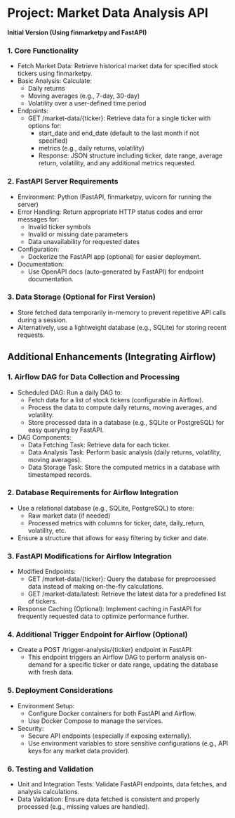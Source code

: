 # Project: Market Data Analysis API

**Initial Version (Using finmarketpy and FastAPI)**

### 1. Core Functionality

+ Fetch Market Data: Retrieve historical market data for specified stock tickers using finmarketpy.
+ Basic Analysis: Calculate:
    + Daily returns
    + Moving averages (e.g., 7-day, 30-day)
    + Volatility over a user-defined time period
+ Endpoints:
    + GET /market-data/{ticker}: Retrieve data for a single ticker with options for:
        + start_date and end_date (default to the last month if not specified)
        + metrics (e.g., daily returns, volatility)
        + Response: JSON structure including ticker, date range, average return, volatility, and any additional metrics requested.

### 2. FastAPI Server Requirements

+ Environment: Python (FastAPI, finmarketpy, uvicorn for running the server)
+ Error Handling: Return appropriate HTTP status codes and error messages for:
    + Invalid ticker symbols
    + Invalid or missing date parameters
    + Data unavailability for requested dates
+ Configuration:
    + Dockerize the FastAPI app (optional) for easier deployment.
+ Documentation:
    + Use OpenAPI docs (auto-generated by FastAPI) for endpoint documentation.

### 3. Data Storage (Optional for First Version)
+ Store fetched data temporarily in-memory to prevent repetitive API calls during a session.
+ Alternatively, use a lightweight database (e.g., SQLite) for storing recent requests.

## Additional Enhancements (Integrating Airflow)

### 1. Airflow DAG for Data Collection and Processing

+ Scheduled DAG: Run a daily DAG to:
    + Fetch data for a list of stock tickers (configurable in Airflow).
    + Process the data to compute daily returns, moving averages, and volatility.
    + Store processed data in a database (e.g., SQLite or PostgreSQL) for easy querying by FastAPI.
+ DAG Components:
    + Data Fetching Task: Retrieve data for each ticker.
    + Data Analysis Task: Perform basic analysis (daily returns, volatility, moving averages).
    + Data Storage Task: Store the computed metrics in a database with timestamped records.

### 2. Database Requirements for Airflow Integration
+ Use a relational database (e.g., SQLite, PostgreSQL) to store:
    + Raw market data (if needed)
    + Processed metrics with columns for ticker, date, daily_return, volatility, etc.
+ Ensure a structure that allows for easy filtering by ticker and date.

### 3. FastAPI Modifications for Airflow Integration
+ Modified Endpoints:
    + GET /market-data/{ticker}: Query the database for preprocessed data instead of making on-the-fly calculations.
    + GET /market-data/latest: Retrieve the latest data for a predefined list of tickers.
+ Response Caching (Optional): Implement caching in FastAPI for frequently requested data to optimize performance further.

### 4. Additional Trigger Endpoint for Airflow (Optional)
+ Create a POST /trigger-analysis/{ticker} endpoint in FastAPI:
    + This endpoint triggers an Airflow DAG to perform analysis on-demand for a specific ticker or date range, updating the database with fresh data.
### 5. Deployment Considerations
+ Environment Setup:
    + Configure Docker containers for both FastAPI and Airflow.
    + Use Docker Compose to manage the services.
+ Security:
    + Secure API endpoints (especially if exposing externally).
    + Use environment variables to store sensitive configurations (e.g., API keys for any market data provider).
### 6. Testing and Validation
+ Unit and Integration Tests: Validate FastAPI endpoints, data fetches, and analysis calculations.
+ Data Validation: Ensure data fetched is consistent and properly processed (e.g., missing values are handled).